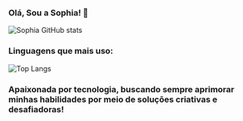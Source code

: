 ### Olá, Sou a Sophia! 👋
![Sophia GitHub stats](https://github-readme-stats.vercel.app/api?username=SophiaSenra&show_icons=true&theme=radical)

### Linguagens que mais uso: 
![Top Langs](https://github-readme-stats.vercel.app/api/top-langs/?username=SophiaSenra&hide_progress=true)

### Apaixonada por tecnologia, buscando sempre aprimorar minhas habilidades por meio de soluções criativas e desafiadoras! 
